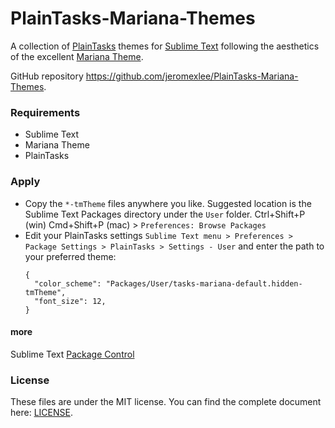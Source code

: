 # PlainTasks-Mariana-Themes

A collection of [PlainTasks](https://github.com/aziz/PlainTasks) themes for [Sublime Text](https://www.sublimetext.com/) following the aesthetics of the excellent [Mariana Theme]([http://equinsuocha.io/material-theme/](https://vscodethemes.com/e/jrtools.mariana/mariana-sublime)).  

GitHub repository <https://github.com/jeromexlee/PlainTasks-Mariana-Themes>.

### Requirements

* Sublime Text
* Mariana Theme
* PlainTasks

### Apply

* Copy the `*-tmTheme` files anywhere you like. Suggested location is the Sublime Text Packages directory under the `User` folder. Ctrl+Shift+P (win) Cmd+Shift+P (mac) > `Preferences: Browse Packages`
* Edit your PlainTasks settings `Sublime Text menu > Preferences > Package Settings > PlainTasks > Settings - User`
and enter the path to your preferred theme:
  ```
  {
    "color_scheme": "Packages/User/tasks-mariana-default.hidden-tmTheme",
    "font_size": 12,
  }
  ```

#### more

Sublime Text [Package Control](https://packagecontrol.io/docs)

### License

These files are under the MIT license. You can find the complete document here: [LICENSE](https://github.com/Gregory-K/PlainTasks-Material-Themes/blob/master/LICENSE).

